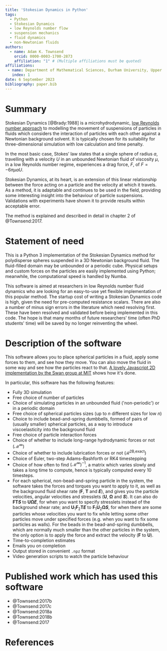 ```yaml
---
title: 'Stokesian Dynamics in Python'
tags:
  - Python
  - Stokesian Dynamics
  - low Reynolds number flow
  - suspension mechanics
  - fluid dynamics
  - non-Newtonian fluids
authors:
  - name: Adam K. Townsend
    orcid: 0000-0003-1700-2873
    affiliation: "1" # (Multiple affiliations must be quoted)
affiliations:
 - name: Department of Mathematical Sciences, Durham University, Upper Mountjoy, Stockton Road, Durham DH1 3LE, United Kingdom
   index: 1
date: 6 September 2023
bibliography: paper.bib
---
```


# Summary

Stokesian Dynamics [@Brady:1988] is a microhydrodynamic, [low Reynolds number approach](https://en.wikipedia.org/wiki/Stokes_flow#Stokes_equations) to modelling the movement of suspensions of particles in fluids which considers the interaction of particles with each other against a Newtonian background solvent. It is typically chosen for its suitability for three-dimensional simulation with low calculation and time penalty.

In the most basic case, Stokes’ law states that a single sphere of radius $a$, travelling with a velocity $U$ in an unbounded Newtonian fluid of viscosity $\mu$, in a low Reynolds number regime, experiences a drag force, $F$, of $F=-6 \pi \mu a U$.

Stokesian Dynamics, at its heart, is an extension of this linear relationship between the force acting on a particle and the velocity at which it travels. As a method, it is adaptable and continues to be used in the field, providing some interesting insight into the behaviour of particle suspensions. Validations with experiments have shown it to provide results within acceptable error.

The method is explained and described in detail in chapter 2 of @Townsend:2017.



# Statement of need

This is a Python 3 implementation of the Stokesian Dynamics method for polydisperse spheres suspended in a 3D Newtonian background fluid. The fluid-filled domain may be unbounded or a periodic cube. Physical setups and custom forces on the particles are easily implemented using Python; meanwhile, the computational speed is handled by Numba.

This software is aimed at researchers in low Reynolds number fluid dynamics who are looking for an easy-to-use yet flexible implementation of this popular method. The startup cost of writing a Stokesian Dynamics code is high, given the need for pre-computed resistance scalars. There are also a number of minus sign errors in the literature which need resolving first. These have been resolved and validated before being implemented in this code. The hope is that many months of future researchers' time (often PhD students' time) will be saved by no longer reinventing the wheel.



# Description of the software

This software allows you to place spherical particles in a fluid, apply some forces to them, and see how they move. You can also move the fluid in some way and see how the particles react to that. [A lovely Javascript 2D implementation by the Swan group at MIT](http://web.mit.edu/swangroup/sd-game.shtml) shows how it's done.

In particular, this software has the following features:

* Fully 3D simulation
* Free choice of number of particles
* Choice of simulating particles in an unbounded fluid ('non-periodic') or in a periodic domain
* Free choice of spherical particles sizes (up to $n$ different sizes for low $n$)
* Choice to include bead-and-spring dumbbells, formed of pairs of (usually smaller) spherical particles, as a way to introduce viscoelasticity into the background fluid
* Free choice of particle interaction forces
* Choice of whether to include long-range hydrodynamic forces or not ($\mathcal{M}^\infty$)
* Choice of whether to include lubrication forces or not ($\mathcal{R}^{\text{2B,exact}}$)
* Choice of Euler, two-step Adams–Bashforth or RK4 timestepping
* Choice of how often to find $(\mathcal{M}^\infty)^{-1}$, a matrix which varies slowly and takes a long time to compute, hence is typically computed every 10 timesteps.
* For each spherical, non-bead-and-spring particle in the system, the software takes the forces and torques you want to apply to it, as well as the background fluid shear rate ($\boldsymbol{F}$, $\boldsymbol{T}$ and $\mathbfsfit{E}$), and gives you the particle velocities, angular velocities and stresslets ($\boldsymbol{U}$, $\boldsymbol{\Omega}$ and $\mathbfsfit{S}$). It can also do $\boldsymbol{FT}\mathbfsfit{S}$ to $\boldsymbol{U\Omega}\mathbfsfit{E}$, for when you want to specify stresslets instead of the background shear rate; and $\boldsymbol{U}_1\boldsymbol{F}_2\boldsymbol{T}\mathbfsfit{E}$ to $\boldsymbol{F}_1\boldsymbol{U}_2\boldsymbol{\Omega}\mathbfsfit{S}$, for when there are some particles whose velocities you want to fix while letting some other particles move under specified forces (e.g. when you want to fix some particles as walls). For the beads in the bead-and-spring dumbbells, which are normally much smaller than the other particles in the system, the only option is to apply the force and extract the velocity ($\boldsymbol{F}$ to $\boldsymbol{U}$).
* Time-to-completion estimates
* Emails you on completion
* Output stored in convenient `.npz` format
* Video generation scripts to watch the particle behaviour


# Published work which has used this software

* @Townsend:2017b
* @Townsend:2017c
* @Townsend:2018a
* @Townsend:2018b
* @Townsend:2017


# References
